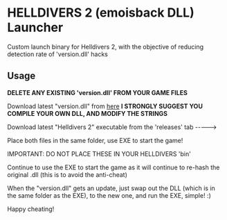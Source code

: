 # HELLDIVERS 2 (emoisback DLL) Launcher
Custom launch binary for Helldivers 2, with the objective of reducing detection rate of 'version.dll' hacks

## Usage
**DELETE ANY EXISTING 'version.dll' FROM YOUR GAME FILES**

Download latest "version.dll" from [here](https://github.com/emoisback/Helldivers-2-Internal-Hack-Dll-Proxy-PoC/actions)
**I STRONGLY SUGGEST YOU COMPILE YOUR OWN DLL, AND MODIFY THE STRINGS**

Download latest "Helldivers 2" executable from the 'releases' tab ----->

Place both files in the same folder, use EXE to start the game!

IMPORTANT: DO NOT PLACE THESE IN YOUR HELLDIVERS 'bin'


Continue to use the EXE to start the game as it will continue to re-hash the original .dll (this is to avoid the anti-cheat)

When the "version.dll" gets an update, just swap out the DLL (which is in the same folder as the EXE), to the new one, and run the EXE, simple! :)

Happy cheating!
